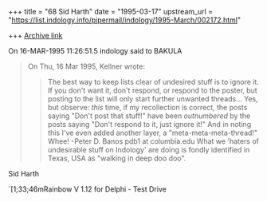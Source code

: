 +++
title = "68 Sid Harth"
date = "1995-03-17"
upstream_url = "https://list.indology.info/pipermail/indology/1995-March/002172.html"

+++
[Archive link](https://list.indology.info/pipermail/indology/1995-March/002172.html)

On 16-MAR-1995 11:26:51.5 indology said to BAKULA
   > On Thu, 16 Mar 1995, Kellner wrote:
   > > The best way to keep lists clear of undesired stuff is to ignore it.
   > > If you don't want it, don't respond, or respond to the poster, but
   > > posting to the list will only start further unwanted threads...
   > Yes, but observe: _this_ time, if my recollection is correct, the posts
   > saying "Don't post that
   > stuff!" have been _outnumbered_ by the posts saying "Don't respond to
   >it, just ignore it!"
   > And in noting this I've even added another layer, a
   >"meta-meta-meta-thread!" Whee!
   > -Peter D. Banos
   > pdb1 at columbia.edu
     What we 'haters of undesirable stuff on Indology' are doing is fondly
identified in Texas, USA as "walking in deep doo doo".

Sid Harth

`[1;33;46mRainbow V 1.12 for Delphi - Test Drive





